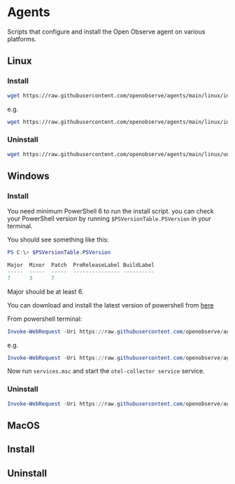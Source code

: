# Agents

Scripts that configure and install the Open Observe agent on various platforms.

## Linux

### Install

```bash
wget https://raw.githubusercontent.com/openobserve/agents/main/linux/install.sh && chmod +x install.sh && sudo ./install.sh {URL} {authorization_token}
```

e.g. 

```bash
wget https://raw.githubusercontent.com/openobserve/agents/main/linux/install.sh && chmod +x install.sh && sudo ./install.sh https://api.openobserve.com/api/your_org/ cm9vdEBleGFtcGxlLmNvbTpDb21wbGV4cGFzcyMxMjM=
``` 

### Uninstall

```bash
wget https://raw.githubusercontent.com/openobserve/agents/main/linux/uninstall.sh && chmod +x uninstall.sh && sudo ./uninstall.sh
```

## Windows

### Install

You need minimum PowerShell 6 to run the install script. you can check your PowerShell version by running `$PSVersionTable.PSVersion` in your terminal.

You should see something like this:

```powershell
PS C:\> $PSVersionTable.PSVersion

Major  Minor  Patch  PreReleaseLabel BuildLabel
-----  -----  -----  --------------- ----------
7      3      7
```

Major should be at least 6.

You can download and install the latest version of powershell from [here](https://learn.microsoft.com/en-us/powershell/scripting/install/installing-powershell-on-windows)

From powershell terminal:

```powershell
Invoke-WebRequest -Uri https://raw.githubusercontent.com/openobserve/agents/main/windows/install.ps1 -OutFile install.ps1 ; .\install.ps1 -URL <URL> -AUTH_KEY <Authorization_Key>
```

e.g.

```powershell
Invoke-WebRequest -Uri https://raw.githubusercontent.com/openobserve/agents/main/windows/install.ps1 -OutFile install.ps1 ; .\install.ps1 -URL https://localhost:5080/api/default -AUTH_KEY cm9vdEBowWjJSanhscWtSbVB5S0VE
```

Now run `services.msc` and start the `otel-collector service` service.


### Uninstall
```powershell
Invoke-WebRequest -Uri https://raw.githubusercontent.com/openobserve/agents/main/windows/uninstall.ps1 -OutFile uninstall.ps1 ; .\uninstall.ps1
```

## MacOS

## Install





## Uninstall

